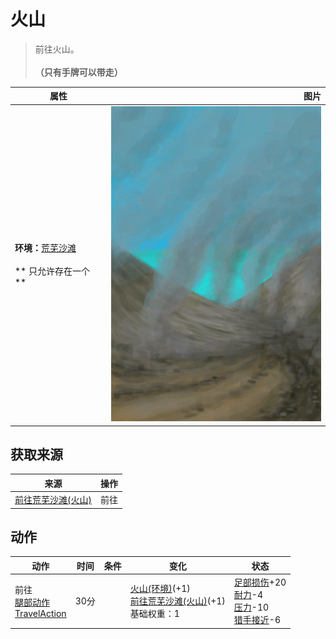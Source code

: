 # 火山  
> 前往火山。<br><br><b>（只有手牌可以带走）</b>  
  
  属性  |   图片   
 ----  |  ----:   
 **环境：**[荒芜沙滩](DesolateBeach.md)<br><br>** 只允许存在一个 **  |  ![](Sprite/Volcano.png)   
  
## 获取来源  
来源  |  操作  
----  |  ----  
[前往荒芜沙滩(火山)](Path_VolcanoToDesolateBeach.md)  |  前往  
## 动作  
动作  |  时间  |  条件  |  变化  |  状态  
----  |  ----  |  ----  |  ----  |  ----  
前往<br>[腿部动作](LegAction.md)<br>[TravelAction](TravelAction.md)  |  30分  |    |  [火山(环境)](Env_Volcano.md)(+1)<br>[前往荒芜沙滩(火山)](Path_VolcanoToDesolateBeach.md)(+1)<br>基础权重：1<br>  |  [足部损伤](FootDamage.md)+20<br>[耐力](Stamina.md)-4<br>[压力](Stress.md)-10<br>[猎手接近](HuntersProximity.md)-6  

